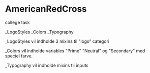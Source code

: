 # AmericanRedCross
college task 

<!-- Hvilke partials skal jeg bruge ? -->

_LogoStyles
_Colors
_Typography

<!-- Hvad skal mine partials indeholde (eks. mixins, variabler) ? -->

_LogoStyles vil indholde 3 mixins til "logo" categori 

_Colors vil indholde variables "Prime" "Neutral" og "Secondary" med speciel farve. 

_Typography vil indholde mixins til inputs


